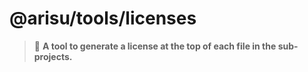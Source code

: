 # @arisu/tools/licenses
> 🐨 **A tool to generate a license at the top of each file in the sub-projects.**
